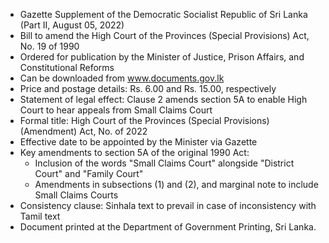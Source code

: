 - Gazette Supplement of the Democratic Socialist Republic of Sri Lanka (Part II, August 05, 2022)
- Bill to amend the High Court of the Provinces (Special Provisions) Act, No. 19 of 1990
- Ordered for publication by the Minister of Justice, Prison Affairs, and Constitutional Reforms
- Can be downloaded from www.documents.gov.lk
- Price and postage details: Rs. 6.00 and Rs. 15.00, respectively
- Statement of legal effect: Clause 2 amends section 5A to enable High Court to hear appeals from Small Claims Court
- Formal title: High Court of the Provinces (Special Provisions) (Amendment) Act, No. of 2022
- Effective date to be appointed by the Minister via Gazette
- Key amendments to section 5A of the original 1990 Act:
  - Inclusion of the words "Small Claims Court" alongside "District Court" and "Family Court"
  - Amendments in subsections (1) and (2), and marginal note to include Small Claims Courts
- Consistency clause: Sinhala text to prevail in case of inconsistency with Tamil text
- Document printed at the Department of Government Printing, Sri Lanka.